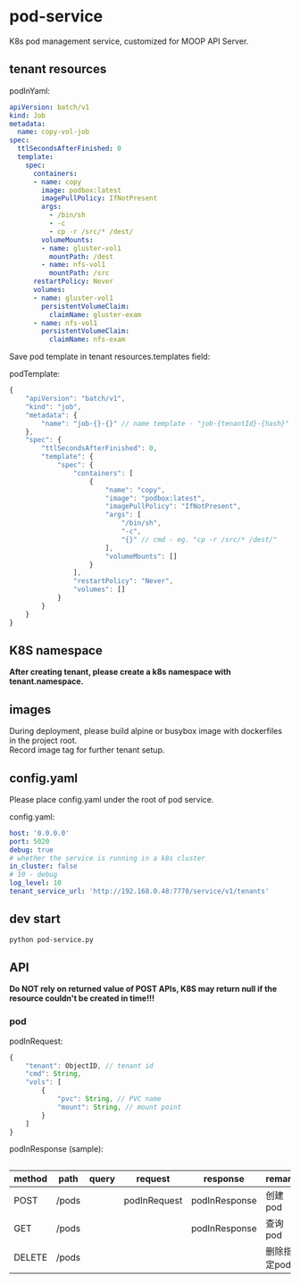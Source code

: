 # pod-service

K8s pod management service, customized for MOOP API Server.  

## tenant resources

podInYaml:  

```yaml
apiVersion: batch/v1
kind: Job
metadata:
  name: copy-vol-job
spec:
  ttlSecondsAfterFinished: 0
  template:
    spec:
      containers:
      - name: copy
        image: podbox:latest
        imagePullPolicy: IfNotPresent
        args:
          - /bin/sh
          - -c
          - cp -r /src/* /dest/
        volumeMounts:
        - name: gluster-vol1
          mountPath: /dest
        - name: nfs-vol1
          mountPath: /src
      restartPolicy: Never
      volumes:
      - name: gluster-vol1
        persistentVolumeClaim:
          claimName: gluster-exam
      - name: nfs-vol1
        persistentVolumeClaim:
          claimName: nfs-exam
```

Save pod template in tenant resources.templates field:  

podTemplate:  

```js
{
    "apiVersion": "batch/v1",
    "kind": "job",
    "metadata": {
        "name": "job-{}-{}" // name template - "job-{tenantId}-{hash}"
    },
    "spec": {
        "ttlSecondsAfterFinished": 0,
        "template": {
            "spec": {
                "containers": [
                    {
                        "name": "copy",
                        "image": "podbox:latest",
                        "imagePullPolicy": "IfNotPresent",
                        "args": [
                            "/bin/sh",
                            "-c",
                            "{}" // cmd - eg. "cp -r /src/* /dest/"
                        ],
                        "volumeMounts": []
                    }
                ],
                "restartPolicy": "Never",
                "volumes": []
            }
        }
    }
}
```

## K8S namespace

**After creating tenant, please create a k8s namespace with tenant.namespace.**  

## images

During deployment, please build alpine or busybox image with dockerfiles in the project root.  
Record image tag for further tenant setup.  

## config.yaml

Please place config.yaml under the root of pod service.  

config.yaml:  
```yaml
host: '0.0.0.0'
port: 5020
debug: true
# whether the service is running in a k8s cluster
in_cluster: false
# 10 - debug
log_level: 10
tenant_service_url: 'http://192.168.0.48:7778/service/v1/tenants'
```

## dev start

```sh
python pod-service.py
```

## API

**Do NOT rely on returned value of POST APIs, K8S may return null if the resource couldn't be created in time!!!**  

### pod

podInRequest:  

```js
{
    "tenant": ObjectID, // tenant id
    "cmd": String,
    "vols": [
        {
            "pvc": String, // PVC name
            "mount": String, // mount point
        }
    ]
}
```

podInResponse (sample):  

```js

```

| method | path | query | request | response | remark |
| ------ | ---- | ----- | ------- | -------- | ------ |
| POST | /pods | | podInRequest | podInResponse | 创建pod |
| GET | /pods | | | podInResponse | 查询pod |
| DELETE | /pods | | | | 删除指定pod |
